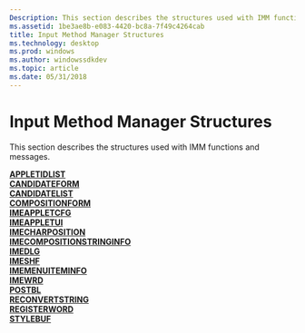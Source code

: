 ```yaml
---
Description: This section describes the structures used with IMM functions and messages.
ms.assetid: 1be3ae8b-e083-4420-bc8a-7f49c4264cab
title: Input Method Manager Structures
ms.technology: desktop
ms.prod: windows
ms.author: windowssdkdev
ms.topic: article
ms.date: 05/31/2018
---
```


# Input Method Manager Structures

This section describes the structures used with IMM functions and messages.

<dl>

[**APPLETIDLIST**](/windows/desktop/api/Imepad/ns-imepad-tagappletidlist)  
[**CANDIDATEFORM**](/windows/desktop/api/Imm/ns-imm-tagcandidateform)  
[**CANDIDATELIST**](/windows/desktop/api/Imm/ns-imm-tagcandidatelist)  
[**COMPOSITIONFORM**](/windows/desktop/api/Imm/ns-imm-tagcompositionform)  
[**IMEAPPLETCFG**](/windows/desktop/api/Imepad/ns-imepad-tagappletcfg)  
[**IMEAPPLETUI**](/windows/desktop/api/Imepad/ns-imepad-tagimeappletui)  
[**IMECHARPOSITION**](/windows/desktop/api/Imm/ns-imm-tagimecharposition)  
[**IMECOMPOSITIONSTRINGINFO**](/windows/desktop/api/Imepad/ns-imepad-tagimecompositionstringinfo)  
[**IMEDLG**](/windows/desktop/api/Msime/ns-msime-_imedlg)  
[**IMESHF**](/windows/desktop/api/Msime/ns-msime-_imeshf)  
[**IMEMENUITEMINFO**](/windows/desktop/api/Imm/ns-imm-tagimemenuiteminfoa)  
[**IMEWRD**](/windows/desktop/api/Msime/ns-msime-_imewrd)  
[**POSTBL**](/windows/desktop/api/Msime/ns-msime-_postbl)  
[**RECONVERTSTRING**](/windows/desktop/api/Imm/ns-imm-tagreconvertstring)  
[**REGISTERWORD**](/windows/desktop/api/Imm/ns-imm-tagregisterworda)  
[**STYLEBUF**](/windows/desktop/api/Imm/ns-imm-tagstylebufa)  
</dl>

 

 



